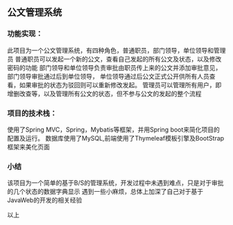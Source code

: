 ## 公文管理系统
### 功能实现：
此项目为一个公文管理系统，有四种角色，普通职员，部门领导，单位领导和管理员
普通职员可以发起一个新的公文，查看自己发起的所有公文及状态，以及修改密码的功能
部门领导和单位领导负责审批由职员传上来的公文并添加审批意见，部门领导审批通过后到单位领导，
单位领导通过后公文正式公开供所有人员查看，如果审批的状态为驳回则可以重新修改发起。
管理员可以管理所有用户，即增删改查等，以及管理所有公文的状态，但不参与公文的发起的整个流程

### 项目的技术栈：
使用了Spring MVC，Spring，Mybatis等框架，并用Spring boot来简化项目的配置及运行。
数据库使用了MySQL,前端使用了Thymeleaf模板引擎及BootStrap框架来美化页面

### 小结
该项目为一个简单的基于B/S的管理系统，开发过程中未遇到难点，只是对于审批的几个状态的数据字典显示
遇到一些小麻烦，总体上加深了自己对于基于JavaWeb的开发的相关经验

以上